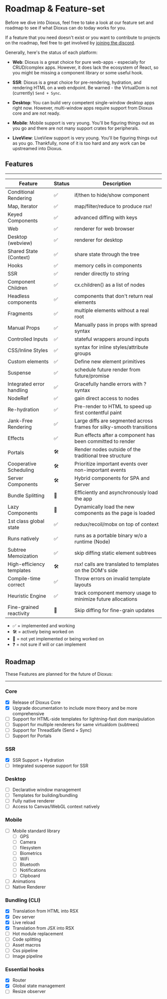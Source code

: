 # Roadmap & Feature-set

Before we dive into Dioxus, feel free to take a look at our feature set and roadmap to see if what Dioxus can do today works for you.

If a feature that you need doesn't exist or you want to contribute to projects on the roadmap, feel free to get involved by [joining the discord](https://discord.gg/XgGxMSkvUM).

Generally, here's the status of each platform:

- **Web**: Dioxus is a great choice for pure web-apps - especially for CRUD/complex apps. However, it does lack the ecosystem of React, so you might be missing a component library or some useful hook.

- **SSR**: Dioxus is a great choice for pre-rendering, hydration, and rendering HTML on a web endpoint. Be warned - the VirtualDom is not (currently) `Send + Sync`.

- **Desktop**: You can build very competent single-window desktop apps right now. However, multi-window apps require support from Dioxus core and are not ready.

- **Mobile**: Mobile support is very young. You'll be figuring things out as you go and there are not many support crates for peripherals.

- **LiveView**: LiveView support is very young. You'll be figuring things out as you go. Thankfully, none of it is too hard and any work can be upstreamed into Dioxus.

## Features

---

| Feature                   | Status | Description                                                          |
| ------------------------- | ------ | -------------------------------------------------------------------- |
| Conditional Rendering     | ✅     | if/then to hide/show component                                       |
| Map, Iterator             | ✅     | map/filter/reduce to produce rsx!                                    |
| Keyed Components          | ✅     | advanced diffing with keys                                           |
| Web                       | ✅     | renderer for web browser                                             |
| Desktop (webview)         | ✅     | renderer for desktop                                                 |
| Shared State (Context)    | ✅     | share state through the tree                                         |
| Hooks                     | ✅     | memory cells in components                                           |
| SSR                       | ✅     | render directly to string                                            |
| Component Children        | ✅     | cx.children() as a list of nodes                                     |
| Headless components       | ✅     | components that don't return real elements                           |
| Fragments                 | ✅     | multiple elements without a real root                                |
| Manual Props              | ✅     | Manually pass in props with spread syntax                            |
| Controlled Inputs         | ✅     | stateful wrappers around inputs                                      |
| CSS/Inline Styles         | ✅     | syntax for inline styles/attribute groups                            |
| Custom elements           | ✅     | Define new element primitives                                        |
| Suspense                  | ✅     | schedule future render from future/promise                           |
| Integrated error handling | ✅     | Gracefully handle errors with ? syntax                               |
| NodeRef                   | ✅     | gain direct access to nodes                                          |
| Re-hydration              | ✅     | Pre-render to HTML to speed up first contentful paint                |
| Jank-Free Rendering       | ✅     | Large diffs are segmented across frames for silky-smooth transitions |
| Effects                   | ✅     | Run effects after a component has been committed to render           |
| Portals                   | 🛠      | Render nodes outside of the traditional tree structure               |
| Cooperative Scheduling    | 🛠      | Prioritize important events over non-important events                |
| Server Components         | 🛠      | Hybrid components for SPA and Server                                 |
| Bundle Splitting          | 👀     | Efficiently and asynchronously load the app                          |
| Lazy Components           | 👀     | Dynamically load the new components as the page is loaded            |
| 1st class global state    | ✅     | redux/recoil/mobx on top of context                                  |
| Runs natively             | ✅     | runs as a portable binary w/o a runtime (Node)                       |
| Subtree Memoization       | ✅     | skip diffing static element subtrees                                 |
| High-efficiency templates | 🛠      | rsx! calls are translated to templates on the DOM's side             |
| Compile-time correct      | ✅     | Throw errors on invalid template layouts                             |
| Heuristic Engine          | ✅     | track component memory usage to minimize future allocations          |
| Fine-grained reactivity   | 👀     | Skip diffing for fine-grain updates                                  |

- ✅ = implemented and working
- 🛠 = actively being worked on
- 👀 = not yet implemented or being worked on
- ❓ = not sure if will or can implement

## Roadmap

These Features are planned for the future of Dioxus:

---

### Core

- [x] Release of Dioxus Core
- [x] Upgrade documentation to include more theory and be more comprehensive
- [ ] Support for HTML-side templates for lightning-fast dom manipulation
- [ ] Support for multiple renderers for same virtualdom (subtrees)
- [ ] Support for ThreadSafe (Send + Sync)
- [ ] Support for Portals

### SSR

- [x] SSR Support + Hydration
- [ ] Integrated suspense support for SSR

### Desktop

- [ ] Declarative window management
- [ ] Templates for building/bundling
- [ ] Fully native renderer
- [ ] Access to Canvas/WebGL context natively

### Mobile

- [ ] Mobile standard library
  - [ ] GPS
  - [ ] Camera
  - [ ] filesystem
  - [ ] Biometrics
  - [ ] WiFi
  - [ ] Bluetooth
  - [ ] Notifications
  - [ ] Clipboard
- [ ] Animations
- [ ] Native Renderer

### Bundling (CLI)

- [x] Translation from HTML into RSX
- [x] Dev server
- [x] Live reload
- [x] Translation from JSX into RSX
- [ ] Hot module replacement
- [ ] Code splitting
- [ ] Asset macros
- [ ] Css pipeline
- [ ] Image pipeline

### Essential hooks

- [x] Router
- [x] Global state management
- [ ] Resize observer
